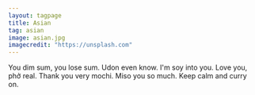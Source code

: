 ```yaml
---
layout: tagpage
title: Asian
tag: asian
image: asian.jpg
imagecredit: "https://unsplash.com"
---
```

You dim sum, you lose sum.
Udon even know.
I'm soy into you.
Love you, phở real.
Thank you very mochi.
Miso you so much.
Keep calm and curry on.
